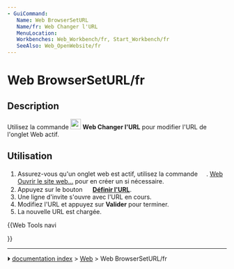 ```yaml
---
- GuiCommand:
   Name: Web BrowserSetURL
   Name/fr: Web Changer l'URL
   MenuLocation: 
   Workbenches: Web_Workbench/fr, Start_Workbench/fr
   SeeAlso: Web_OpenWebsite/fr
---
```


# Web BrowserSetURL/fr

## Description

Utilisez la commande <img alt="" src=images/Web_BrowserSetURL.svg  style="width:24px;"> **Web Changer l\'URL** pour modifier l\'URL de l\'onglet Web actif.

## Utilisation

1.  Assurez-vous qu\'un onglet web est actif, utilisez la commande <img alt="" src=images/Web_OpenWebsite.svg  style="width:16px;">. [Web Ouvrir le site web\...](Web_OpenWebsite/fr.md) pour en créer un si nécessaire.
2.  Appuyez sur le bouton **<img src="images/Web_BrowserSetURL.svg" width=16px> [Définir l'URL](Web_BrowserSetURL/fr.md)**.
3.  Une ligne d\'invite s\'ouvre avec l\'URL en cours.
4.  Modifiez l\'URL et appuyez sur **Valider** pour terminer.
5.  La nouvelle URL est chargée.





{{Web Tools navi

}}



---
⏵ [documentation index](../README.md) > [Web](Web_Workbench.md) > Web BrowserSetURL/fr
